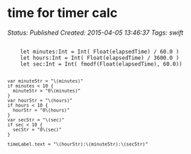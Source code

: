 # time for timer calc

_Status: Published_
_Created: 2015-04-05 13:46:37_
_Tags: swift_

<code>
    let minutes:Int = Int( Float(elapsedTime) / 60.0 )
    let hours:Int = Int( Float(elapsedTime) / 3600.0 )
    let sec:Int = Int( fmodf(Float(elapsedTime), 60.0))

    var minuteStr = "\(minutes)"
    if minutes < 10 {
      minuteStr = "0\(minutes)"
    }
    var hourStr = "\(hours)"
    if hours < 10 {
      hourStr = "0\(hours)"
    }
    var secStr = "\(sec)"
    if sec < 10 {
      secStr = "0\(sec)"
    }
    
    timeLabel.text = "\(hourStr):\(minuteStr):\(secStr)"

</code>